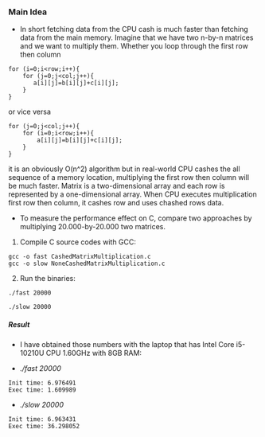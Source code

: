 ### Main Idea

-   In short fetching data from the CPU cash is much faster than fetching data from the main memory. Imagine that we have two n-by-n matrices and we want to multiply them. Whether you loop through the first row then column

```
for (i=0;i<row;i++){
    for (j=0;j<col;j++){
       a[i][j]=b[i][j]+c[i][j];
    }
}
```

or vice versa

```
for (j=0;j<col;j++){
    for (i=0;i<row;i++){
        a[i][j]=b[i][j]+c[i][j];
    }
}
```

it is an obviously O(n^2) algorithm but in real-world CPU cashes the all sequence of a memory location, multiplying the first row then column will be much faster. Matrix is a two-dimensional array and each row is represented by a one-dimensional array. When CPU executes multiplication first row then column, it cashes row and uses chashed rows data.

-   To measure the performance effect on C, compare two approaches by multiplying 20.000-by-20.000 two matrices.

1. Compile C source codes with GCC:

```
gcc -o fast CashedMatrixMultiplication.c
gcc -o slow NoneCashedMatrixMultiplication.c
```

2. Run the binaries:

```
./fast 20000
```

```
./slow 20000
```

##### Result

-   I have obtained those numbers with the laptop that has Intel Core i5-10210U CPU 1.60GHz with 8GB RAM:

*   _./fast 20000_

```
Init time: 6.976491
Exec time: 1.609989
```

-   _./slow 20000_

```
Init time: 6.963431
Exec time: 36.298052
```
